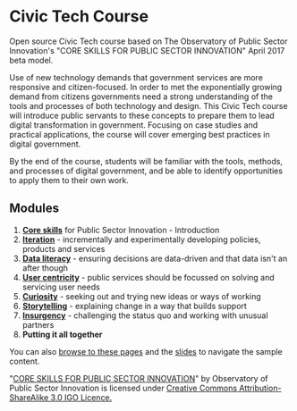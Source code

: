 # Civic Tech Course

Open source Civic Tech course based on The Observatory of Public Sector Innovation's "CORE SKILLS FOR PUBLIC SECTOR INNOVATION" April 2017 beta model.

Use of new technology demands that government services are more responsive and citizen-focused. In order to 
met the exponentially growing demand from citizens governments need a strong understanding of the tools and 
processes of both technology and design. This Civic Tech course will introduce public servants to these concepts to prepare 
them to lead digital transformation in government. Focusing on case studies and practical 
applications, the course will cover emerging best practices in digital government.

By the end of the course, students will be familiar with the tools, methods, and processes of digital 
government, and be able to identify opportunities to apply them to their own work.

## Modules

1. [**Core skills**](Context) for Public Sector Innovation - Introduction
1. [**Iteration**](Iteration) - incrementally and experimentally developing policies, products and services
1. [**Data literacy**](Data-literacy) - ensuring decisions are data-driven and that data isn't an after though
1. [**User centricity**](User-centricity) - public services should be focussed on solving and servicing user needs
1. [**Curiosity**](Curiosity) - seeking out and trying new ideas or ways of working
1. [**Storytelling**](Storytelling) - explaining change in a way that builds support
1. [**Insurgency**](Insurgency) - challenging the status quo and working with unusual partners
1. **Putting it all together**

You can also [browse to these pages](https://yowct.github.io/Civic-Tech-Course/) and the [slides](https://yowct.github.io/Civic-Tech-Course/Curiosity/slides-remark/) to navigate the sample content.

"[CORE SKILLS FOR PUBLIC SECTOR INNOVATION](https://www.oecd.org/media/oecdorg/satellitesites/opsi/contents/files/OECD_OPSI-core_skills_for_public_sector_innovation-201704.pdf)" by Observatory of Public Sector Innovation is licensed under [Creative Commons Attribution-ShareAlike 3.0 IGO Licence.](https://creativecommons.org/licenses/by-sa/3.0/igo/)
